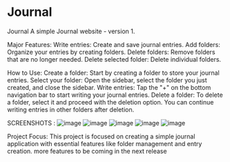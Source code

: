 # Journal
Journal
A simple Journal website - version 1.

Major Features:
Write entries: Create and save journal entries.
Add folders: Organize your entries by creating folders.
Delete folders: Remove folders that are no longer needed.
Delete selected folder: Delete individual folders.


How to Use:
Create a folder: Start by creating a folder to store your journal entries.
Select your folder: Open the sidebar, select the folder you just created, and close the sidebar.
Write entries: Tap the "+" on the bottom navigation bar to start writing your journal entries.
Delete a folder: To delete a folder, select it and proceed with the deletion option. You can continue writing entries in other folders after deletion.

SCREENSHOTS : 
![image](https://github.com/user-attachments/assets/16fc68e1-0182-461d-9bd5-abc1bd114c52)
![image](https://github.com/user-attachments/assets/9b21d3ec-1bae-4689-908c-c77336916c0f)
![image](https://github.com/user-attachments/assets/e4796546-5a56-40c6-959c-8949d33a2bb4)
![image](https://github.com/user-attachments/assets/b7b899e7-44e7-4384-9b6a-742cf6523476)
![image](https://github.com/user-attachments/assets/dae00e8b-48d1-43cc-9535-9662f68fc050)

Project Focus:
This project is focused on creating a simple journal application with essential features like folder management and entry creation.
more features to be coming in the next release 
